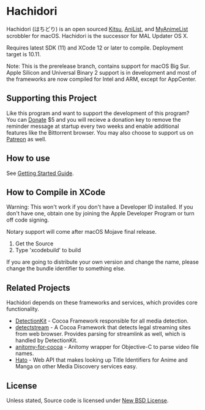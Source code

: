 # Hachidori
Hachidori (はちどり) is an open sourced [Kitsu](https://kitsu.io), [AniList](https://anilist.co), and [MyAnimeList](https://myanimelist.net) scrobbler for macOS. Hachidori is the successor for MAL Updater OS X.
 
Requires latest SDK (11) and XCode 12 or later to compile. Deployment target is 10.11.

Note: This is the prerelease branch, contains support for macOS Big Sur. Apple Silicon and Universal Binary 2 support is in development and most of the frameworks are now compiled for Intel and ARM, except for AppCenter.

## Supporting this Project

Like this program and want to support the development of this program? You can [Donate](https://malupdaterosx.moe/donate/) $5  and you will recieve a donation key to remove the reminder message at startup every two weeks and enable additional features like the Bittorrent browser. You may also choose to support us on [Patreon](https://www.patreon.com/malupdaterosx) as well.

## How to use
See [Getting Started Guide](https://github.com/Atelier-Shiori/wiki/Getting-Started).

## How to Compile in XCode
Warning: This won't work if you don't have a Developer ID installed. If you don't have one, obtain one by joining the Apple Developer Program or turn off code signing.

Notary support will come after macOS Mojave final release.

1. Get the Source
2. Type 'xcodebuild' to build

If you are going to distribute your own version and change the name, please change the bundle identifier to something else.

## Related Projects
Hachidori depends on these frameworks and services, which provides core functionality.
* [DetectionKit](https://github.com/Atelier-Shiori/DetectionKit) - Cocoa Framework responsible for all media detection.
* [detectstream](https://github.com/Atelier-Shiori/detectstream) - A Cocoa Framework that detects legal streaming sites from web browser. Provides parsing for streamlink as well, which is handled by DetectionKit.
* [anitomy-for-cocoa](https://github.com/Atelier-Shiori/anitomy-for-cocoa) - Anitomy wrapper for Objective-C to parse video file names.
* [Hato](https://github.com/Atelier-Shiori/Hato) - Web API that makes looking up Title Identifiers for Anime and Manga on other Media Discovery services easy.

## License

Unless stated, Source code is licensed under [New BSD License](https://github.com/Atelier-Shiori/hachidori/blob/master/License.md).
